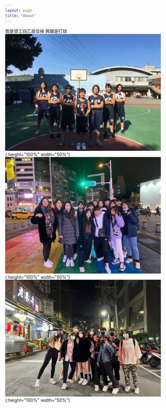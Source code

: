 ```yaml
---
layout: page
title: "About"
---
```


我是資工四乙吳佳禎
興趣是打球
![image](/assets/1.jpg){:height="100%" width="50%"}
![image](/assets/2.jpg){:height="100%" width="50%"}
![image](/assets/3.jpg){:height="100%" width="50%"}
